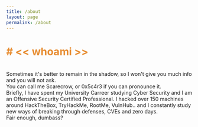 ```yaml
---
title: /about
layout: page
permalink: /about
---
```


<h1 style="color:#e78d32"># << whoami >></h1>
<br>
Sometimes it's better to remain in the shadow, so I won't give you much info and you will not ask.<br>
You can call me Scarecrow, or 0x5c4r3 if you can pronounce it.<br>
Briefly, I have spent my University Carreer studying Cyber Security and I am an Offensive Security Certified Professional.
I hacked over 150 machines around HackTheBox, TryHackMe, RootMe, VulnHub.. and I constantly study new ways of breaking through defenses, CVEs and zero days.
<br>
Fair enough, dumbass?
